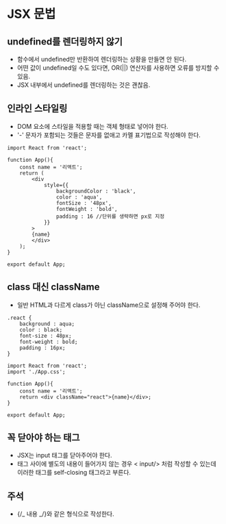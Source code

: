 # JSX 문법

## undefined를 렌더링하지 않기

- 함수에서 undefined만 반환하여 렌더링하는 상황을 만들면 안 된다.
- 어떤 값이 undefined일 수도 있다면, OR(||) 연산자를 사용하면 오류를 방지할 수 있음.
- JSX 내부에서 undefined를 렌더링하는 것은 괜찮음.

## 인라인 스타일링

- DOM 요소에 스타일을 적용할 때는 객체 형태로 넣어야 한다.
- '-' 문자가 포함되는 것들은 문자를 없애고 카멜 표기법으로 작성해야 한다.

```
import React from 'react';

function App(){
    const name = '리액트';
    return (
        <div
            style={{
                backgroundColor : 'black',
                color : 'aqua',
                fontSize : '48px',
                fontWeight : 'bold',
                padding : 16 //단위를 생략하면 px로 지정
            }}
        >
        {name}
        </div>
    );
}

export default App;
```

## class 대신 className

- 일반 HTML과 다르게 class가 아닌 className으로 설정해 주어야 한다.

```
.react {
    background : aqua;
    color : black;
    font-size : 48px;
    font-weight : bold;
    padding : 16px;
}
```

```
import React from 'react';
import './App.css';

function App(){
    const name = '리액트';
    return <div className="react">{name}</div>;
}

export default App;
```

## 꼭 닫아야 하는 태그

- JSX는 input 태그를 닫아주어야 한다.
- 태그 사이에 별도의 내용이 들어가지 않는 경우 < input/> 처럼 작성할 수 있는데 이러한 태그를 self-closing 태그라고 부른다.

## 주석

- {/_ 내용 _/}와 같은 형식으로 작성한다.
